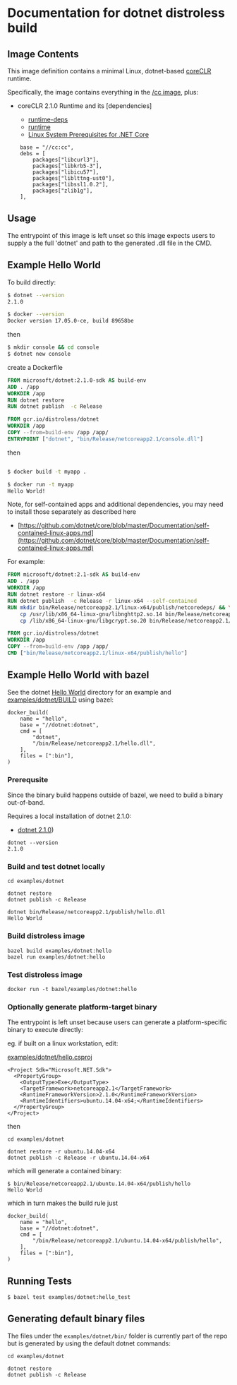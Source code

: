 # Documentation for dotnet distroless build

## Image Contents

This image definition contains a minimal Linux, dotnet-based [coreCLR](https://github.com/dotnet/core) runtime.

Specifically, the image contains everything in the [/cc image](../../cc/README.md), plus:

- coreCLR 2.1.0 Runtime and its [dependencies]

  * [runtime-deps](https://github.com/dotnet/dotnet-docker/blob/master/2.1/runtime-deps/stretch-slim/amd64/Dockerfile)
  * [runtime](https://github.com/dotnet/dotnet-docker/blob/master/2.1/runtime/stretch-slim/amd64/Dockerfile)
  * [Linux System Prerequisites for .NET Core](https://github.com/dotnet/core/blob/master/Documentation/linux-prereqs.md)

```
    base = "//cc:cc",
    debs = [
        packages["libcurl3"],
        packages["libkrb5-3"],
        packages["libicu57"],
        packages["liblttng-ust0"],
        packages["libssl1.0.2"],
        packages["zlib1g"],
    ],
```

## Usage

The entrypoint of this image is left unset so this image expects users to supply a the full 'dotnet' and path to the generated .dll file in the CMD.


## Example Hello World

To build directly:

```bash
$ dotnet --version
2.1.0

$ docker --version
Docker version 17.05.0-ce, build 89658be
```

then

```bash
$ mkdir console && cd console
$ dotnet new console
```

create a Dockerfile

```dockerfile
FROM microsoft/dotnet:2.1.0-sdk AS build-env
ADD . /app
WORKDIR /app
RUN dotnet restore
RUN dotnet publish  -c Release

FROM gcr.io/distroless/dotnet
WORKDIR /app
COPY --from=build-env /app /app/
ENTRYPOINT ["dotnet", "bin/Release/netcoreapp2.1/console.dll"]
```

then
```bash

$ docker build -t myapp .

$ docker run -t myapp
Hello World!
```

Note, for self-contained apps and additional dependencies, you may need to install those separately as described here

- [https://github.com/dotnet/core/blob/master/Documentation/self-contained-linux-apps.md](https://github.com/dotnet/core/blob/master/Documentation/self-contained-linux-apps.md)

For example:

```dockerfile
FROM microsoft/dotnet:2.1-sdk AS build-env
ADD . /app
WORKDIR /app
RUN dotnet restore -r linux-x64
RUN dotnet publish  -c Release -r linux-x64 --self-contained
RUN mkdir bin/Release/netcoreapp2.1/linux-x64/publish/netcoredeps/ && \
    cp /usr/lib/x86_64-linux-gnu/libnghttp2.so.14 bin/Release/netcoreapp2.1/linux-x64/publish/netcoredeps/ && \
    cp /lib/x86_64-linux-gnu/libgcrypt.so.20 bin/Release/netcoreapp2.1/linux-x64/publish/netcoredeps/

FROM gcr.io/distroless/dotnet
WORKDIR /app
COPY --from=build-env /app /app/
CMD ["bin/Release/netcoreapp2.1/linux-x64/publish/hello"]
```

## Example Hello World with bazel

See the dotnet [Hello World](../../examples/dotnet/) directory for an example and [examples/dotnet/BUILD](../../examples/dotnet/BUILD) using bazel:

```
docker_build(
    name = "hello",
    base = "//dotnet:dotnet",
    cmd = [
        "dotnet",
        "/bin/Release/netcoreapp2.1/hello.dll",
    ],
    files = [":bin"],
)
```

### Prerequsite

Since the binary build happens outside of bazel, we need to build a binary out-of-band.

Requires a local installation of dotnet 2.1.0:

- [dotnet 2.1.0](https://download.microsoft.com/download/1/B/4/1B4DE605-8378-47A5-B01B-2C79D6C55519/dotnet-sdk-2.0.0-linux-x64.tar.gz))


```
dotnet --version
2.1.0
```

### Build and test dotnet locally

```
cd examples/dotnet

dotnet restore
dotnet publish -c Release
```

```
dotnet bin/Release/netcoreapp2.1/publish/hello.dll
Hello World
```


### Build distroless image

```
bazel build examples/dotnet:hello
bazel run examples/dotnet:hello
```

### Test distroless image

```
docker run -t bazel/examples/dotnet:hello
```

### Optionally generate platform-target binary

The entrypoint is left unset because users can generate a platform-specific binary to execute directly:

eg. if built on a linux workstation, edit:

[examples/dotnet/hello.csproj](../../examples/dotnet/hello.csproj)

```
<Project Sdk="Microsoft.NET.Sdk">
  <PropertyGroup>
    <OutputType>Exe</OutputType>
    <TargetFramework>netcoreapp2.1</TargetFramework>
    <RuntimeFrameworkVersion>2.1.0</RuntimeFrameworkVersion>
    <RuntimeIdentifiers>ubuntu.14.04-x64;</RuntimeIdentifiers>    
  </PropertyGroup>
</Project>
```

then

```
cd examples/dotnet

dotnet restore -r ubuntu.14.04-x64
dotnet publish -c Release -r ubuntu.14.04-x64
```

which will generate a contained binary:

```
$ bin/Release/netcoreapp2.1/ubuntu.14.04-x64/publish/hello
Hello World
```

which in turn makes the build rule just

```
docker_build(
    name = "hello",
    base = "//dotnet:dotnet",
    cmd = [
        "/bin/Release/netcoreapp2.1/ubuntu.14.04-x64/publish/hello",
    ],
    files = [":bin"],
)
```

## Running Tests

```
$ bazel test examples/dotnet:hello_test
```


## Generating default binary files

The files under the ```examples/dotnet/bin/``` folder is currently part of the repo but is generated by using the default dotnet commands:

```
cd examples/dotnet

dotnet restore
dotnet publish -c Release
```
